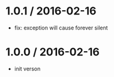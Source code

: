 
1.0.1 / 2016-02-16
==================

  * fix: exception will cause forever silent

1.0.0 / 2016-02-16
==================

  * init verson
